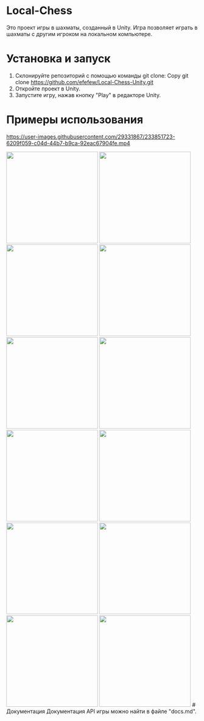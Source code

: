 # Local-Chess
Это проект игры в шахматы, созданный в Unity. Игра позволяет играть в шахматы с другим игроком на локальном компьютере.
# Установка и запуск
1.  Склонируйте репозиторий с помощью команды git clone: 
Copy git clone https://github.com/efefew/Local-Chess-Unity.git
2.  Откройте проект в Unity.
3.  Запустите игру, нажав кнопку "Play" в редакторе Unity.
# Примеры использования
https://user-images.githubusercontent.com/29331867/233851723-6209f059-c04d-44b7-b9ca-92eac67904fe.mp4

<img src="https://user-images.githubusercontent.com/29331867/224493597-61ab2cee-77e8-44b9-b634-2fd4a3d083dc.png" width="240">
<img src="https://user-images.githubusercontent.com/29331867/224493599-65c92712-6905-47ef-bea8-d90d7094fe57.png" width="240">
<img src="https://user-images.githubusercontent.com/29331867/224493601-56a68f4f-e829-4ea0-8569-d510aa9a1d20.png" width="240">
<img src="https://user-images.githubusercontent.com/29331867/224493603-93034beb-95a7-4c4d-8416-2b90759df27a.png" width="240">
<img src="https://user-images.githubusercontent.com/29331867/224493604-af190e64-a0ec-4a2e-bd3c-959c97257277.png" width="240">
<img src="https://user-images.githubusercontent.com/29331867/224493612-5d112111-1e16-4c9c-b2bb-69613b985128.png" width="240">
<img src="https://user-images.githubusercontent.com/29331867/224493613-c8de6b34-0a33-4132-aa26-01db280c97c1.png" width="240">
<img src="https://user-images.githubusercontent.com/29331867/224493615-c79534cf-62c0-43ed-a902-a72100969c87.png" width="240">
<img src="https://user-images.githubusercontent.com/29331867/224493618-d71fdbea-6b7c-4ac2-b4fb-a800fb6cba4c.png" width="240">
<img src="https://user-images.githubusercontent.com/29331867/224493621-ef7b1e3f-14b4-4a3b-a101-e74b51d78a88.png" width="240">
<img src="https://user-images.githubusercontent.com/29331867/224493624-1c5fe8ab-f437-444f-93e1-d06a53642be5.png" width="240">
<img src="https://user-images.githubusercontent.com/29331867/224493625-4ec974fe-59a1-48ac-a321-cd2e98a6fb3b.png" width="240">
# Документация
Документация API игры можно найти в файле "docs.md".
